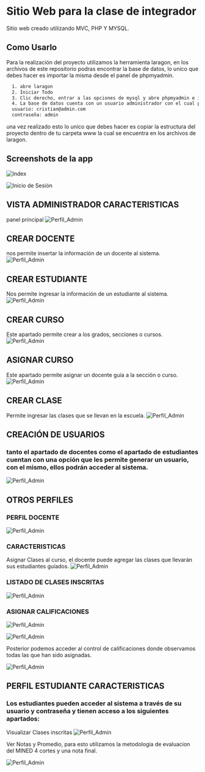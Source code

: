 
# Sitio Web para la clase de integrador 

Sitio web creado utilizando MVC, PHP Y MYSQL.




## Como Usarlo

Para la realización del proyecto utilizamos la herramienta laragon, en los archivos de este repositorio podras encontrar la base de datos, lo unico que debes hacer es importar la misma desde el panel de phpmyadmin. 

```bash
  1. abre laragon
  2. Iniciar Todo
  3. Clic derecho, entrar a las opciones de mysql y abre phpmyadmin e importa la base de datos.
  4. La base de datos cuenta con un usuario administrador con el cual podremos empezar a realizar las pruebas:
  usuario: cristian@admin.com
  contraseña: admin
```



una vez realizado esto lo unico que debes hacer es copiar la estructura del proyecto dentro de tu carpeta www la cual se encuentra en los archivos de laragon. 

## Screenshots de la app
![Index](./img/ScreenShots/principal.PNG)

![Inicio de Sesión](./img/ScreenShots/login.PNG)

## VISTA ADMINISTRADOR CARACTERISTICAS
panel principal
![Perfil_Admin](./img/ScreenShots/VistaAdmin.jpg)

## CREAR DOCENTE 
nos permite insertar la información de un docente al sistema.
![Perfil_Admin](./img/ScreenShots/CrearDocente.PNG)

## CREAR ESTUDIANTE 
Nos permite ingresar la información de un estudiante al sistema.
![Perfil_Admin](./img/ScreenShots/CrearEstudiante.png)

## CREAR CURSO 
Este apartado permite crear a los grados, secciones o cursos. 
![Perfil_Admin](./img/ScreenShots/CrearCurso.png)

## ASIGNAR CURSO
Este apartado permite asignar un docente guía a la sección o curso.  
![Perfil_Admin](./img/ScreenShots/AsignarCurso.png)

## CREAR CLASE  
Permite ingresar las clases que se llevan en la escuela. 
![Perfil_Admin](./img/ScreenShots/CrearClase.png)

## CREACIÓN DE USUARIOS 
### tanto el apartado de docentes como el apartado de estudiantes cuentan con una opción que les permite generar un usuario, con el mismo, ellos podrán acceder al sistema. 
![Perfil_Admin](./img/ScreenShots/CREARUSUARIODOCENTE.png)

## OTROS PERFILES 
### PERFIL DOCENTE
![Perfil_Admin](./img/ScreenShots/VistaDocente.png)

### CARACTERISTICAS
Asignar Clases al curso, el docente puede agregar las clases que llevarán sus estudiantes guíados.
![Perfil_Admin](./img/ScreenShots/AsignarCurso.png)

### LISTADO DE CLASES INSCRITAS 
![Perfil_Admin](./img/ScreenShots/ClasesInscritas.png)

### ASIGNAR CALIFICACIONES
![Perfil_Admin](./img/ScreenShots/AsignarCalificaciones.png)

![Perfil_Admin](./img/ScreenShots/AddCalificacion.png)

Posterior podemos acceder al control de calificaciones donde observamos todas las que han sido asignadas.

![Perfil_Admin](./img/ScreenShots/ControlCalificaciones.png)

## PERFIL ESTUDIANTE CARACTERISTICAS 
### Los estudiantes pueden acceder al sistema a través de su usuario y contraseña y tienen acceso a los siguientes apartados: 

Visualizar Clases inscritas 
![Perfil_Admin](./img/ScreenShots/1.png)

Ver Notas y Promedio, para esto utilizamos la metodologia de evaluacion del MINED 4 cortes y una nota final. 

![Perfil_Admin](./img/ScreenShots/2.png)
